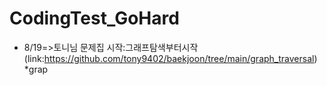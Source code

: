 # CodingTest_GoHard
* 8/19=>토니님 문제집 시작:그래프탐색부터시작(link:https://github.com/tony9402/baekjoon/tree/main/graph_traversal)
*grap